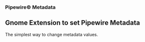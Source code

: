 ### Pipewire&copy; Metadata

## Gnome Extension to set Pipewire Metadata

The simplest way to change metadata values.